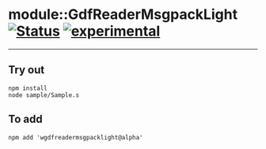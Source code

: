 
# module::GdfReaderMsgpackLight  [![Status](https://github.com/Wandalen/wGdfReaderMsgpackLight/workflows/Publish/badge.svg)](https://github.com/Wandalen/wGdfReaderMsgpackLight/actions?query=workflow%3APublish) [![experimental](https://img.shields.io/badge/stability-experimental-orange.svg)](https://github.com/emersion/stability-badges#experimental)

___

## Try out
```
npm install
node sample/Sample.s
```

## To add
```
npm add 'wgdfreadermsgpacklight@alpha'
```

